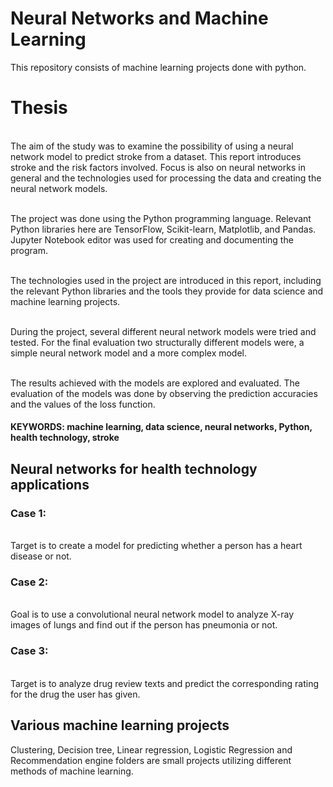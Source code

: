 # Neural Networks and Machine Learning
This repository consists of machine learning projects done with python.

# Thesis
<br>The aim of the study was to examine the possibility of using a neural network model to predict stroke from a dataset. This report introduces stroke and the risk factors involved. Focus is also on neural networks in general and the technologies used for processing the data and creating the neural network models.

<br>The project was done using the Python programming language. Relevant Python libraries here are TensorFlow, Scikit-learn, Matplotlib, and Pandas. Jupyter Notebook editor was used for creating and documenting the program.

<br>The technologies used in the project are introduced in this report, including the relevant Python libraries and the tools they provide for data science and machine learning projects.

<br>During the project, several different neural network models were tried and tested. For the final evaluation two structurally different models were, a simple neural network model and a more complex model.

<br>The results achieved with the models are explored and evaluated. The evaluation of the models was done by observing the prediction accuracies and the values of the loss function.

#### KEYWORDS: **machine learning, data science, neural networks, Python, health technology, stroke**


## Neural networks for health technology applications

### Case 1:
<br>Target is to create a model for predicting whether a person has a heart disease or not.

### Case 2: 
<br>Goal is to use a convolutional neural network model to analyze X-ray images of lungs and find out if the person has pneumonia or not.

### Case 3:
<br>Target is to analyze drug review texts and predict the corresponding rating for the drug the user has given.

## Various machine learning projects

Clustering, Decision tree, Linear regression, Logistic Regression and Recommendation engine folders are small projects utilizing different methods of machine learning.



